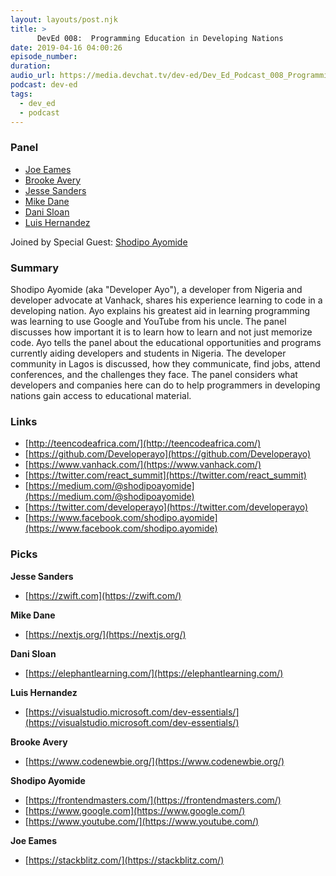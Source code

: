 ```yaml
---
layout: layouts/post.njk
title: >
      DevEd 008:  Programming Education in Developing Nations
date: 2019-04-16 04:00:26
episode_number: 
duration: 
audio_url: https://media.devchat.tv/dev-ed/Dev_Ed_Podcast_008_Programming_Education_in_Developing_Nations.mp3
podcast: dev-ed
tags: 
  - dev_ed
  - podcast
---
```


### **Panel**

- [Joe Eames](http://thinkster.io/)
- [Brooke Avery](http://thinkster.io/)
- [Jesse Sanders](http://briebug.com/)
- [Mike Dane](http://mikedane.com/)
- [Dani Sloan](https://www.uen.org/)
- [Luis Hernandez](https://lambdaschool.com/company/)

Joined by Special Guest: [Shodipo Ayomide](https://twitter.com/developerayo)

### **Summary**

Shodipo Ayomide (aka "Developer Ayo"), a developer from Nigeria and developer advocate at Vanhack, shares his experience learning to code in a developing nation. Ayo explains his greatest aid in learning programming was learning to use Google and YouTube from his uncle. The panel discusses how important it is to learn how to learn and not just memorize code. Ayo tells the panel about the educational opportunities and programs currently aiding developers and students in Nigeria. The developer community in Lagos is discussed, how they communicate, find jobs, attend conferences, and the challenges they face. The panel considers what developers and companies here can do to help programmers in developing nations gain access to educational material.

### **Links**

- [http://teencodeafrica.com/](http://teencodeafrica.com/)
- [https://github.com/Developerayo](https://github.com/Developerayo)
- [https://www.vanhack.com/](https://www.vanhack.com/)
- [https://twitter.com/react_summit](https://twitter.com/react_summit)
- [https://medium.com/@shodipoayomide](https://medium.com/@shodipoayomide)
- [https://twitter.com/developerayo](https://twitter.com/developerayo)
- [https://www.facebook.com/shodipo.ayomide](https://www.facebook.com/shodipo.ayomide)

### **Picks**

**Jesse Sanders**

- [https://zwift.com](https://zwift.com/)

**Mike Dane**

- [https://nextjs.org/](https://nextjs.org/)

**Dani Sloan**

- [https://elephantlearning.com/](https://elephantlearning.com/)

**Luis Hernandez**

- [https://visualstudio.microsoft.com/dev-essentials/](https://visualstudio.microsoft.com/dev-essentials/)

**Brooke Avery**

- [https://www.codenewbie.org/](https://www.codenewbie.org/)

**Shodipo Ayomide**

- [https://frontendmasters.com/](https://frontendmasters.com/)
- [https://www.google.com](https://www.google.com/)
- [https://www.youtube.com/](https://www.youtube.com/)

**Joe Eames**

- [https://stackblitz.com/](https://stackblitz.com/)

